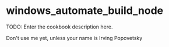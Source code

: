 # windows_automate_build_node

TODO: Enter the cookbook description here.

Don't use me yet, unless your name is Irving Popovetsky
